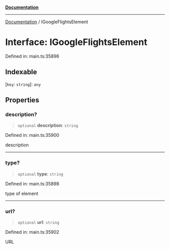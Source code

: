 [**Documentation**](../README.md)

***

[Documentation](../README.md) / IGoogleFlightsElement

# Interface: IGoogleFlightsElement

Defined in: main.ts:35896

## Indexable

\[`key`: `string`\]: `any`

## Properties

### description?

> `optional` **description**: `string`

Defined in: main.ts:35900

description

***

### type?

> `optional` **type**: `string`

Defined in: main.ts:35898

type of element

***

### url?

> `optional` **url**: `string`

Defined in: main.ts:35902

URL
